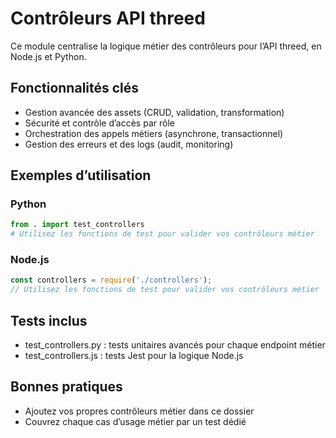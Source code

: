 # Contrôleurs API threed

Ce module centralise la logique métier des contrôleurs pour l’API threed, en Node.js et Python.

## Fonctionnalités clés
- Gestion avancée des assets (CRUD, validation, transformation)
- Sécurité et contrôle d’accès par rôle
- Orchestration des appels métiers (asynchrone, transactionnel)
- Gestion des erreurs et des logs (audit, monitoring)

## Exemples d’utilisation

### Python
```python
from . import test_controllers
# Utilisez les fonctions de test pour valider vos contrôleurs métier
```

### Node.js
```js
const controllers = require('./controllers');
// Utilisez les fonctions de test pour valider vos contrôleurs métier
```

## Tests inclus
- test_controllers.py : tests unitaires avancés pour chaque endpoint métier
- test_controllers.js : tests Jest pour la logique Node.js

## Bonnes pratiques
- Ajoutez vos propres contrôleurs métier dans ce dossier
- Couvrez chaque cas d’usage métier par un test dédié
